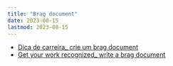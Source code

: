 ```yaml
---
title: "Brag document"
date: 2023-08-15
lastmod: 2023-08-15
---
```

- [Dica de carreira_ crie um brag document](https://eltonminetto.dev/post/2022-04-14-brag-document/)
- [Get your work recognized_ write a brag document](https://jvns.ca/blog/brag-documents/)
